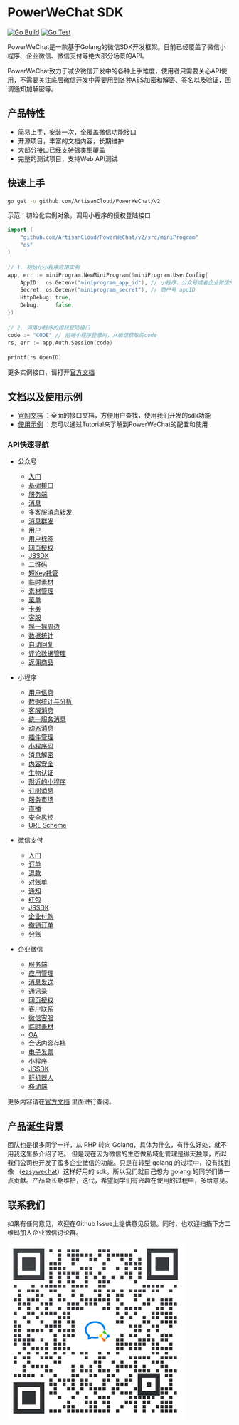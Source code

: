 # PowerWeChat SDK

[![Go Build](https://github.com/ArtisanCloud/PowerWeChat/actions/workflows/go-build.yml/badge.svg?branch=release%2F2.0.0)](https://github.com/ArtisanCloud/PowerWeChat/actions/workflows/go-build.yml)
[![Go Test](https://github.com/ArtisanCloud/PowerWeChat/actions/workflows/go-test.yml/badge.svg?branch=release%2F2.0.0)](https://github.com/ArtisanCloud/PowerWeChat/actions/workflows/go-test.yml)

PowerWeChat是一款基于Golang的微信SDK开发框架。目前已经覆盖了微信小程序、企业微信、微信支付等绝大部分场景的API。

PowerWeChat致力于减少微信开发中的各种上手难度，使用者只需要关心API使用，不需要关注底层微信开发中需要用到各种AES加密和解密、签名以及验证，回调通知加解密等。

## 产品特性

* 简易上手，安装一次，全覆盖微信功能接口
* 开源项目，丰富的文档内容，长期维护
* 大部分接口已经支持强类型覆盖
* 完整的测试项目，支持Web API测试

## 快速上手

```bash
go get -u github.com/ArtisanCloud/PowerWeChat/v2
```

示范：初始化实例对象，调用小程序的授权登陆接口

```go
import (
	"github.com/ArtisanCloud/PowerWeChat/v2/src/miniProgram"
	"os"
)

// 1. 初始化小程序应用实例
app, err := miniProgram.NewMiniProgram(&miniProgram.UserConfig{
	AppID:  os.Getenv("miniprogram_app_id"), // 小程序、公众号或者企业微信的appid
	Secret: os.Getenv("miniprogram_secret"), // 商户号 appID
	HttpDebug: true,
	Debug:     false,
})

// 2. 调用小程序的授权登陆接口
code := "CODE" // 前端小程序登录时，从微信获取的code
rs, err := app.Auth.Session(code)

printf(rs.OpenID)
```

更多实例接口，请打开[官方文档](https://powerwechat.artisan-cloud.com/zh/start/)

## 文档以及使用示例

* [官网文档](https://powerwechat.artisan-cloud.com/zh/start/) ：全面的接口文档，方便用户查找，使用我们开发的sdk功能
* [使用示例](https://github.com/ArtisanCloud/power-wechat-tutorial) ：您可以通过Tutorial来了解到PowerWeChat的配置和使用

### API快速导航

* 公众号
	* [入门](https://powerwechat.artisan-cloud.com/zh/official-account/index.html)
	* [基础接口](https://powerwechat.artisan-cloud.com/zh/official-account/base.html)
	* [服务端](https://powerwechat.artisan-cloud.com/zh/official-account/server.html)
	* [消息](https://powerwechat.artisan-cloud.com/zh/official-account/messages.html)
	* [多客服消息转发](https://powerwechat.artisan-cloud.com/zh/official-account/message-transfer.html)
	* [消息群发](https://powerwechat.artisan-cloud.com/zh/official-account/broadcasting.html)
	* [用户](https://powerwechat.artisan-cloud.com/zh/official-account/user.html)
	* [用户标签](https://powerwechat.artisan-cloud.com/zh/official-account/user-tag.html)
	* [网页授权](https://powerwechat.artisan-cloud.com/zh/official-account/oauth.html)
	* [JSSDK](https://powerwechat.artisan-cloud.com/zh/official-account/jssdk.html)
	* [二维码](https://powerwechat.artisan-cloud.com/zh/official-account/qrcode.html)
	* [短Key托管](https://powerwechat.artisan-cloud.com/zh/official-account/shorten.html)
	* [临时素材](https://powerwechat.artisan-cloud.com/zh/official-account/media.html)
	* [素材管理](https://powerwechat.artisan-cloud.com/zh/official-account/material.html)
	* [菜单](https://powerwechat.artisan-cloud.com/zh/official-account/menu.html)
	* [卡券 ](https://powerwechat.artisan-cloud.com/zh/official-account/card.html)
	* [客服](https://powerwechat.artisan-cloud.com/zh/official-account/customer-service.html)
	* [摇一摇周边](https://powerwechat.artisan-cloud.com/zh/official-account/shake-around.html)
	* [数据统计](https://powerwechat.artisan-cloud.com/zh/official-account/data-cube.html)
	* [自动回复](https://powerwechat.artisan-cloud.com/zh/official-account/reply.html)
	* [评论数据管理](https://powerwechat.artisan-cloud.com/zh/official-account/comment.html)
	* [返佣商品](https://powerwechat.artisan-cloud.com/zh/official-account/goods.html)

* 小程序
	* [用户信息](https://powerwechat.artisan-cloud.com/zh/mini-program/user-info.html)
	* [数据统计与分析](https://powerwechat.artisan-cloud.com/zh/mini-program/statistics.html)
	* [客服消息](https://powerwechat.artisan-cloud.com/zh/mini-program/service-message.html)
	* [统一服务消息](https://powerwechat.artisan-cloud.com/zh/mini-program/uniform-message.html)
	* [动态消息](https://powerwechat.artisan-cloud.com/zh/mini-program/updatable-message.html)
	* [插件管理](https://powerwechat.artisan-cloud.com/zh/mini-program/plugin.html)
	* [小程序码](https://powerwechat.artisan-cloud.com/zh/mini-program/miniprogram-code.html)
	* [消息解密](https://powerwechat.artisan-cloud.com/zh/mini-program/decode-message.html)
	* [内容安全](https://powerwechat.artisan-cloud.com/zh/mini-program/content-security.html)
	* [生物认证](https://powerwechat.artisan-cloud.com/zh/mini-program/verify-signature.html)
	* [附近的小程序](https://powerwechat.artisan-cloud.com/zh/mini-program/nearby-miniprogram.html)
	* [订阅消息](https://powerwechat.artisan-cloud.com/zh/mini-program/subscription-message.html)
	* [服务市场](https://powerwechat.artisan-cloud.com/zh/mini-program/service-market.html)
	* [直播](https://powerwechat.artisan-cloud.com/zh/mini-program/live.html)
	* [安全风控](https://powerwechat.artisan-cloud.com/zh/mini-program/risk-control.html)
	* [URL Scheme](https://powerwechat.artisan-cloud.com/zh/mini-program/url-scheme.html)
* 微信支付
	* [入门](https://powerwechat.artisan-cloud.com/zh/payment/)
	* [订单](https://powerwechat.artisan-cloud.com/zh/payment/order.html)
	* [退款](https://powerwechat.artisan-cloud.com/zh/payment/refund.html)
	* [对账单](https://powerwechat.artisan-cloud.com/zh/payment/bill.html)
	* [通知](https://powerwechat.artisan-cloud.com/zh/payment/notification.html)
	* [红包](https://powerwechat.artisan-cloud.com/zh/payment/red-pack.html)
	* [JSSDK](https://powerwechat.artisan-cloud.com/zh/payment/jssdk.html)
	* [企业付款](https://powerwechat.artisan-cloud.com/zh/payment/work-pay.html)
	* [撤销订单](https://powerwechat.artisan-cloud.com/zh/payment/retrieve-order.html)
	* [分账](https://powerwechat.artisan-cloud.com/zh/payment/profit-share.html)
* 企业微信
	* [服务端](https://powerwechat.artisan-cloud.com/zh/wecom/server.html)
	* [应用管理](https://powerwechat.artisan-cloud.com/zh/wecom/agent.html)
	* [消息发送](https://powerwechat.artisan-cloud.com/zh/wecom/message.html)
	* [通讯录](https://powerwechat.artisan-cloud.com/zh/wecom/contacts.html)
	* [网页授权](https://powerwechat.artisan-cloud.com/zh/wecom/web-auth.html)
	* [客户联系](https://powerwechat.artisan-cloud.com/zh/wecom/external-contact.html)
	* [微信客服](https://powerwechat.artisan-cloud.com/zh/wecom/customer-service.html)
	* [临时素材](https://powerwechat.artisan-cloud.com/zh/wecom/media.html)
	* [OA](https://powerwechat.artisan-cloud.com/zh/wecom/oa.html)
	* [会话内容存档](https://powerwechat.artisan-cloud.com/zh/wecom/session.html)
	* [电子发票](https://powerwechat.artisan-cloud.com/zh/wecom/e-invoice.html)
	* [小程序](https://powerwechat.artisan-cloud.com/zh/wecom/mini-program.html)
	* [JSSDK](https://powerwechat.artisan-cloud.com/zh/wecom/jssdk.html)
	* [群机器人](https://powerwechat.artisan-cloud.com/zh/wecom/robot.html)
	* [移动端](https://powerwechat.artisan-cloud.com/zh/wecom/mobile.html)

更多内容请在[官方文档](https://powerwechat.artisan-cloud.com/zh/start/) 里面进行查阅。


## 产品诞生背景
团队也是很多同学一样，从 PHP 转向 Golang，具体为什么，有什么好处，就不用我这里多介绍了吧。 但是现在因为微信的生态做私域化管理是得天独厚，所以我们公司也开发了蛮多企业微信的功能。只是在转型 golang 的过程中，没有找到像 （[easywechat](https://easywechat.com)）这样好用的 sdk。所以我们就自己想为 golang 的同学们做一点贡献。产品会长期维护，迭代，希望同学们有兴趣在使用的过程中，多给意见。


## 联系我们

如果有任何意见，欢迎在Github Issue上提供意见反馈。同时，也欢迎扫描下方二维码加入企业微信讨论群。

![image info](./resource/assets/contact_me_qr.png)

